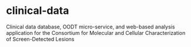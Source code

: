 # clinical-data
Clinical data database, OODT micro-service, and web-based analysis application for the Consortium for Molecular and Cellular Characterization of Screen-Detected Lesions
